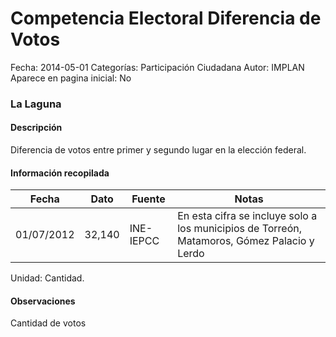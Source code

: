 Competencia Electoral Diferencia de Votos
=====

Fecha: 2014-05-01
Categorías: Participación Ciudadana
Autor: IMPLAN
Aparece en pagina inicial: No

### La Laguna

#### Descripción

Diferencia de votos entre primer y segundo lugar en la elección federal.

<!-- break -->

#### Información recopilada

<table class="table table-hover table-bordered matriz">
  <thead>
    <tr><th>Fecha</th><th>Dato</th><th>Fuente</th><th>Notas</th></tr>
  </thead>
  <tbody>
    <tr><td class="centrado">01/07/2012</td><td class="derecha">32,140</td><td>INE-IEPCC</td><td>En esta cifra se incluye solo a los municipios de Torreón, Matamoros, Gómez Palacio y Lerdo</td></tr>
  </tbody>
</table>

Unidad: Cantidad.

#### Observaciones

Cantidad de votos
